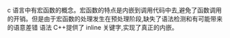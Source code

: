 c 语言中有宏函数的概念。宏函数的特点是内嵌到调用代码中去,避免了函数调用的开销。但是由于宏函数的处理发生在预处理阶段,缺失了语法检测和有可能带来的语意差错
语法
C++提供了 inline 关键字,实现了真正的内嵌。
